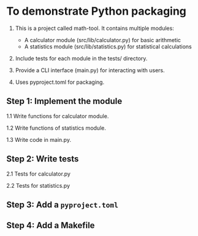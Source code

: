 # To demonstrate Python packaging

1. This is a project called math-tool. It contains multiple modules:                

    * A calculator module (src/lib/calculator.py) for basic arithmetic
    * A statistics module (src/lib/statistics.py) for statistical calculations

2. Include tests for each module in the tests/ directory.

3. Provide a CLI interface (main.py) for interacting with users.

4. Uses pyproject.toml for packaging.                                                                                                                                     

## Step 1: Implement the module

1.1 Write functions for calculator module.

1.2 Write functions of statistics module.

1.3 Write code in main.py. 

## Step 2: Write tests

2.1 Tests for calculator.py 

2.2 Tests for statistics.py

## Step 3: Add a `pyproject.toml`

## Step 4: Add a Makefile

